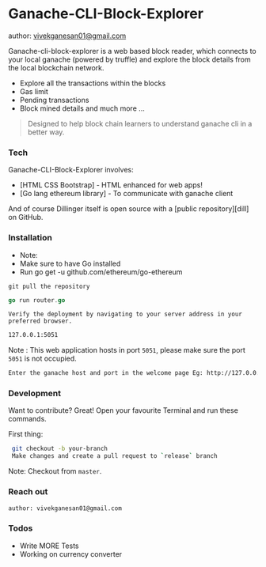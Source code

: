 # Ganache-CLI-Block-Explorer

author: vivekganesan01@gmail.com

Ganache-cli-block-explorer is a web based block reader, which connects to your local ganache (powered by truffle) and explore the block details from the local blockchain network.

  - Explore all the transactions within the blocks
  - Gas limit
  - Pending transactions
  - Block mined details and much more ...


> Designed to help block chain learners to
> understand ganache cli in a better way.


### Tech

Ganache-CLI-Block-Explorer involves:

* [HTML CSS Bootstrap] - HTML enhanced for web apps!
* [Go lang ethereum library] - To communicate with ganache client

And of course Dillinger itself is open source with a [public repository][dill]
 on GitHub.

### Installation

* Note:
* Make sure to have Go installed
* Run go get -u github.com/ethereum/go-ethereum

`git pull the repository`

```go
go run router.go
```

`Verify the deployment by navigating to your server address in your preferred browser.`

```sh
127.0.0.1:5051
```

Note : This web application hosts in port `5051`, please make sure the port `5051` is not occupied.

```sh
Enter the ganache host and port in the welcome page Eg: http://127.0.0.1:8545, Good to Go.. Enjoy !
```

### Development

Want to contribute? Great!
Open your favourite Terminal and run these commands.

First thing:
```sh
 git checkout -b your-branch
 Make changes and create a pull request to `release` branch
```
Note: Checkout from `master`.

### Reach out

```sh
author: vivekganesan01@gmail.com
```

### Todos

 - Write MORE Tests
 - Working on currency converter
